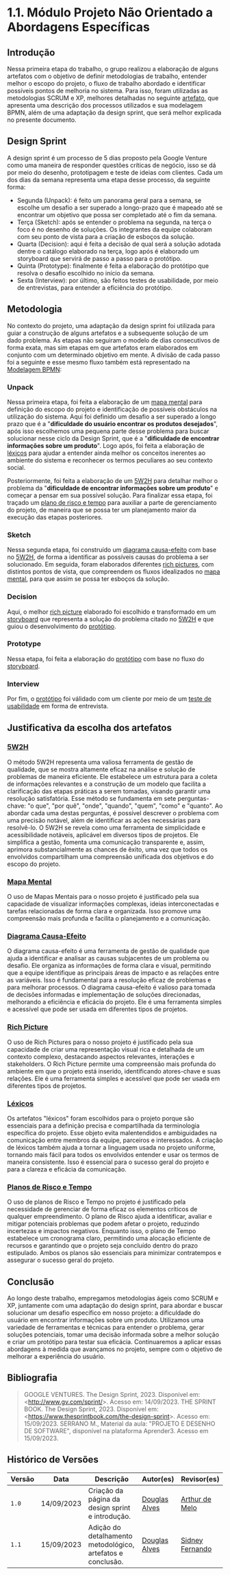 # 1.1. Módulo Projeto Não Orientado a Abordagens Específicas

## Introdução

Nessa primeira etapa do trabalho, o grupo realizou a elaboração de alguns artefatos com o objetivo de definir metodologias de trabalho, entender melhor o escopo do projeto, o fluxo de trabalho abordado e identificar possíveis pontos de melhoria no sistema. Para isso, foram utilizadas as metodologias SCRUM e XP, melhores detalhadas no seguinte [artefato](), que apresenta uma descrição dos processos utilizados e sua modelagem BPMN, além de uma adaptação da design sprint, que será melhor explicada no presente documento.

## Design Sprint

A design sprint é um processo de 5 dias proposto pela Google Venture como uma maneira de responder questões críticas de negócio, isso se dá por meio do desenho, prototipagem e teste de ideias com clientes. Cada um dos dias da semana representa uma etapa desse processo, da seguinte forma:

* Segunda (Unpack): é feito um panorama geral para a semana, se escolhe um desafio a ser superado a longo-prazo que é mapeado até se encontrar um objetivo que possa ser completado até o fim da semana.
* Terça (Sketch): após se entender o problema na segunda, na terça o foco é no desenho de soluções. Os integrantes da equipe colaboram com seu ponto de vista para a criação de esboços da solução.
* Quarta (Decision): aqui é feita a decisão de qual será a solução adotada dentre o catálogo elaborado na terça, logo após é elaborado um storyboard que servirá de passo a passo para o protótipo.
* Quinta (Prototype): finalmente é feita a elaboração do protótipo que resolva o desafio escolhido no início da semana.
* Sexta (Interview): por último, são feitos testes de usabilidade, por meio de entrevistas, para entender a eficiência do protótipo.

## Metodologia

No contexto do projeto, uma adaptação da design sprint foi utilizada para guiar a construção de alguns artefatos e a subsequente solução de um dado problema. As etapas não seguiram o modelo de dias consecutivos de forma exata, mas sim etapas em que artefatos eram elaborados em conjunto com um determinado objetivo em mente. A divisão de cada passo foi a seguinte e esse mesmo fluxo também está representado na [Modelagem BPMN]():

### Unpack

Nessa primeira etapa, foi feita a elaboração de um [mapa mental]() para definição do escopo do projeto e identificação de possíveis obstáculos na utilização do sistema. Aqui foi definido um desafio a ser superado a longo prazo que é a "**dificuldade do usuário encontrar os produtos desejados**", após isso escolhemos uma pequena parte desse problema para buscar solucionar nesse ciclo da Design Sprint, que é a "**dificuldade de encontrar informações sobre um produto**". Logo após, foi feita a elaboração de [léxicos]() para ajudar a entender ainda melhor os conceitos inerentes ao ambiente do sistema e reconhecer os termos peculiares ao seu contexto social.

Posteriormente, foi feita a elaboração de um [5W2H]() para detalhar melhor o problema da "**dificuldade de encontrar informações sobre um produto**" e começar a pensar em sua possível solução. Para finalizar essa etapa, foi traçado um [plano de risco e tempo]() para auxiliar a parte de gerenciamento do projeto, de maneira que se possa ter um planejamento maior da execução das etapas posteriores.

### Sketch

Nessa segunda etapa, foi construído um [diagrama causa-efeito]() com base no [5W2H](), de forma a identificar as possíveis causas do problema a ser solucionado. Em seguida, foram elaborados diferentes [rich pictures](), com distintos pontos de vista, que compreendem os fluxos idealizados no [mapa mental](), para que assim se possa ter esboços da solução.

### Decision

Aqui, o melhor [rich picture]() elaborado foi escolhido e transformado em um [storyboard]() que representa a solução do problema citado no [5W2H]() e que guiou o desenvolvimento do [protótipo]().

### Prototype

Nessa etapa, foi feita a elaboração do [protótipo]() com base no fluxo do [storyboard]().

### Interview

Por fim, o [protótipo]() foi válidado com um cliente por meio de um [teste de usabilidade]() em forma de entrevista.

## Justificativa da escolha dos artefatos

### [5W2H]()

O método 5W2H representa uma valiosa ferramenta de gestão de qualidade, que se mostra altamente eficaz na análise e solução de problemas de maneira eficiente. Ele estabelece um estrutura para a coleta de informações relevantes e a construção de um modelo que facilita a clarificação das etapas práticas a serem tomadas, visando garantir uma resolução satisfatória. Esse método se fundamenta em sete perguntas-chave: "o que", "por quê", "onde", "quando", "quem", "como" e "quanto". Ao abordar cada uma destas perguntas, é possível descrever o problema com uma precisão notável, além de identificar as ações necessárias para resolvê-lo. O 5W2H se revela como uma ferramenta de simplicidade e acessibilidade notáveis, aplicável em diversos tipos de projetos. Ele simplifica a gestão, fomenta uma comunicação transparente e, assim, aprimora substancialmente as chances de êxito, uma vez que todos os envolvidos compartilham uma compreensão unificada dos objetivos e do escopo do projeto.

### [Mapa Mental]()

O uso de Mapas Mentais para o nosso projeto é justificado pela sua capacidade de visualizar informações complexas, ideias interconectadas e tarefas relacionadas de forma clara e organizada. Isso promove uma compreensão mais profunda e facilita o planejamento e a comunicação. 

### [Diagrama Causa-Efeito]()

O diagrama causa-efeito é uma ferramenta de gestão de qualidade que ajuda a identificar e analisar as causas subjacentes de um problema ou desafio. Ele organiza as informações de forma clara e visual, permitindo que a equipe identifique as principais áreas de impacto e as relações entre as variáveis. Isso é fundamental para a resolução eficaz de problemas e para melhorar processos. O diagrama causa-efeito é valioso para tomada de decisões informadas e implementação de soluções direcionadas, melhorando a eficiência e eficácia do projeto. Ele é uma ferramenta simples e acessível que pode ser usada em diferentes tipos de projetos.

### [Rich Picture]()

O uso de Rich Pictures para o nosso projeto é justificado pela sua capacidade de criar uma representação visual rica e detalhada de um contexto complexo, destacando aspectos relevantes, interações e stakeholders. O Rich Picture permite uma compreensão mais profunda do ambiente em que o projeto está inserido, identificando atores-chave e suas relações. Ele é uma ferramenta simples e acessível que pode ser usada em diferentes tipos de projetos.

### [Léxicos]()

Os artefatos "léxicos" foram escolhidos para o projeto porque são essenciais para a definição precisa e compartilhada da terminologia específica do projeto. Esse objeto evita malentendidos e ambiguidades na comunicação entre membros da equipe, parceiros e interessados. A criação de léxicos também ajuda a tornar a linguagem usada no projeto uniforme, tornando mais fácil para todos os envolvidos entender e usar os termos de maneira consistente. Isso é essencial para o sucesso geral do projeto e para a clareza e eficácia da comunicação.

### [Planos de Risco e Tempo]()

O uso de planos de Risco e Tempo no projeto é justificado pela necessidade de gerenciar de forma eficaz os elementos críticos de qualquer empreendimento. O plano de Risco ajuda a identificar, avaliar e mitigar potenciais problemas que podem afetar o projeto, reduzindo incertezas e impactos negativos. Enquanto isso, o plano de Tempo estabelece um cronograma claro, permitindo uma alocação eficiente de recursos e garantindo que o projeto seja concluído dentro do prazo estipulado. Ambos os planos são essenciais para minimizar contratempos e assegurar o sucesso geral do projeto.

## Conclusão

Ao longo deste trabalho, empregamos metodologias ágeis como SCRUM e XP, juntamente com uma adaptação do design sprint, para abordar e buscar solucionar um desafio específico em nosso projeto: a dificuldade do usuário em encontrar informações sobre um produto. Utilizamos uma variedade de ferramentas e técnicas para entender o problema, gerar soluções potenciais, tomar uma decisão informada sobre a melhor solução e criar um protótipo para testar sua eficácia. Continuaremos a aplicar essas abordagens à medida que avançamos no projeto, sempre com o objetivo de melhorar a experiência do usuário.

## Bibliografia

> GOOGLE VENTURES. The Design Sprint, 2023. Disponível em: <<http://www.gv.com/sprint/>>. Acesso em: 14/09/2023.
> THE SPRINT BOOK. The Design Sprint, 2023. Disponível em: <<https://www.thesprintbook.com/the-design-sprint>>. Acesso em: 15/09/2023.
> SERRANO M., Material da aula: "PROJETO E DESENHO DE SOFTWARE", disponível na plataforma Aprender3. Acesso em 15/09/2023.

## Histórico de Versões

| Versão | Data       | Descrição                                    | Autor(es)                                        | Revisor(es)                                      |
| ------ | ---------- | -------------------------------------------- | ------------------------------------------------ | ------------------------------------------------ |
| `1.0`  | 14/09/2023 | Criação da página da design sprint e introdução.    |  [Douglas Alves](https://github.com/dougalvs) |  [Arthur de Melo](https://github.com/arthurmlv) |
| `1.1`  | 15/09/2023 | Adição do detalhamento metodológico, artefatos e conclusão.    |  [Douglas Alves](https://github.com/dougalvs) |  [Sidney Fernando](https://github.com/nando3d3) |